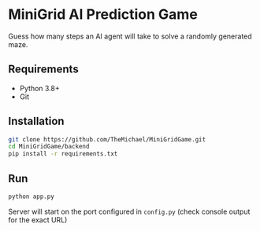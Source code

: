# MiniGrid AI Prediction Game

Guess how many steps an AI agent will take to solve a randomly generated maze.

## Requirements

- Python 3.8+
- Git

## Installation

```bash
git clone https://github.com/TheMichael/MiniGridGame.git
cd MiniGridGame/backend
pip install -r requirements.txt
```

## Run

```bash
python app.py
```

Server will start on the port configured in `config.py` (check console output for the exact URL)
